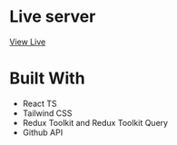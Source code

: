 # Live server

[View Live]()

# Built With

- React TS
- Tailwind CSS
- Redux Toolkit and Redux Toolkit Query
- Github API

